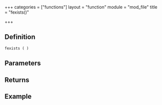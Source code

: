 +++
categories = ["functions"]
layout = "function"
module = "mod_file"
title = "fexists()"

+++

## Definition

    fexists ( )

## Parameters

## Returns

## Example
